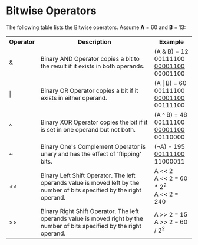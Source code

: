 # Bitwise Operators

The following table lists the Bitwise operators. Assume **A** = 60 and **B** = 13:

<table>
    <tr>
        <th>Operator</th>
        <th>Description</th>
        <th>Example</th>
    </tr>
    <tr>
        <td>
            &amp;
        </td>
        <td>
            Binary AND Operator copies a bit to the result if it exists in both operands. 
        </td>
        <td>
            (A &amp; B) = 12
            <br>
            00111100
            <br>
            <u>00001100</u>
            <br>
            00001100
        </td>
    </tr>
    <tr>
        <td>
            |
        </td>
        <td>
            Binary OR Operator copies a bit if it exists in either operand.
        </td>
        <td>
            (A | B) = 60
            <br>
            00111100
            <br>
            <u>00001100</u>
            <br>
            00111100
        </td>
    </tr>
    <tr>
        <td>
            ^
        </td>
        <td>
            Binary XOR Operator copies the bit if it is set in one operand but not both. 
        </td>
        <td>
            (A ^ B) = 48
            <br>
            00111100
            <br>
            <u>00001100</u>
            <br>
            00110000
        </td>
    </tr>
    <tr>
        <td>
            ~
        </td>
        <td>
            Binary One's Complement Operator is unary and has the effect of 'flipping' bits.
        </td>
        <td>
            (~A) = 195
            <br>
            <u>00111100</u>
            <br>
            11000011
        </td>
    </tr>
    <tr>
        <td>
            &lt;&lt;
        </td>
        <td>
            Binary Left Shift Operator. The left operands value is moved left by the number of bits specified by the right operand.
        </td>
        <td>
            A &lt;&lt; 2
            <br>
            A << 2 = 60 * 2<sup>2</sup> 
            <br>
            A << 2 = 240
        </td>
    </tr>
    <tr>
        <td>
            &gt;&gt;
        </td>
        <td>
            Binary Right Shift Operator. The left operands value is moved right by the number of bits specified by the right operand.
        </td>
        <td>
            A &gt;&gt; 2 = 15
            <br>
            A >> 2 = 60 / 2<sup>2</sup>
        </td>
    </tr>
</table>